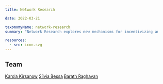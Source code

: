 ```yaml
---
title: Network Research

date: 2022-03-21

taxonomyName: network-research
summary: "Network Research explores new mechanisms for incentivizing and supporting public goods creation in the areas of science and technology."

resources:
  - src: icon.svg
---
```


## Team
[Karola Kirsanow](/authors/karola-kirsanow/)
[Sílvia Bessa](/authors/silvia-bessa/)
[Barath Raghavan](/authors/barath-raghavan/)


